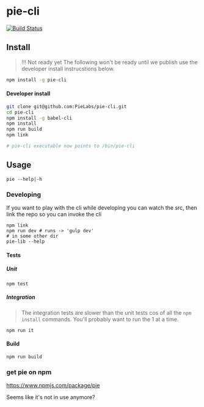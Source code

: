 # pie-cli 

[![Build Status](https://travis-ci.org/PieLabs/pie-cli.svg?branch=develop)](https://travis-ci.org/PieLabs/pie-cli)

## Install

> !!! Not ready yet
The following won't be ready until we publish use the developer install instrucstions below.

```bash
npm install -g pie-cli 
```

#### Developer install 

```bash
git clone git@github.com:PieLabs/pie-cli.git 
cd pie-cli 
npm install -g babel-cli 
npm install 
npm run build
npm link 

# pie-cli executable now points to /bin/pie-cli

```
## Usage 

```
pie --help|-h
```

### Developing

If you want to play with the cli while developing you can watch the src, then link the repo so you can invoke the cli

```
npm link
npm run dev # runs -> 'gulp dev'
# in some other dir 
pie-lib --help
```

#### Tests

##### Unit
```
npm test
```

##### Integration 

> The integration tests are slower than the unit tests cos of all the `npm install` commands. You'll probably want to run the 1 at a time.

```
npm run it 
```

#### Build

```
npm run build
```

### get pie on npm

https://www.npmjs.com/package/pie

Seems like it's not in use anymore?

